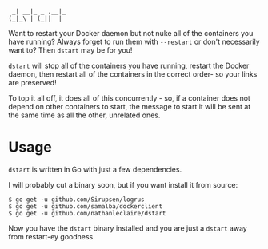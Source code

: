 ```
 _| __|_ _ .__|_
(_|_\ | (_||  | 
```

Want to restart your Docker daemon but not nuke all of the containers you have running?  Always forget to run them with `--restart` or don't necessarily want to?  Then `dstart` may be for you!

`dstart` will stop all of the containers you have running, restart the Docker daemon, then restart all of the containers in the correct order- so your links are preserved!

To top it all off, it does all of this concurrently - so, if a container does not depend on other containers to start, the message to start it will be sent at the same time as all the other, unrelated ones.

Usage
=====

`dstart` is written in Go with just a few dependencies.

I will probably cut a binary soon, but if you want install it from source:

```console
$ go get -u github.com/Sirupsen/logrus
$ go get -u github.com/samalba/dockerclient
$ go get -u github.com/nathanleclaire/dstart
```

Now you have the `dstart` binary installed and you are just a `dstart` away from restart-ey goodness.
